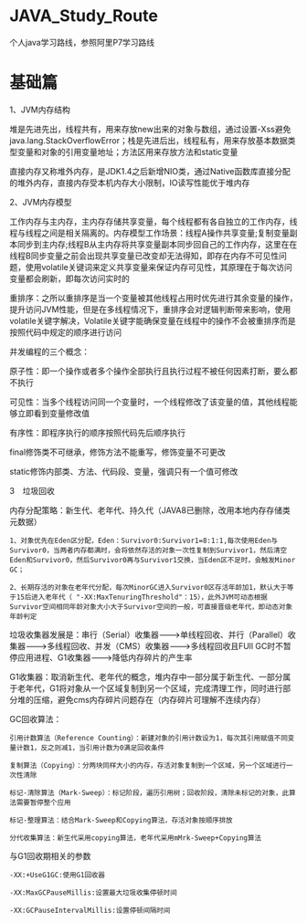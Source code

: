 # JAVA_Study_Route
个人java学习路线，参照阿里P7学习路线

# 基础篇

1、JVM内存结构

堆是先进先出，线程共有，用来存放new出来的对象与数组，通过设置-Xss避免java.lang.StackOverflowError；栈是先进后出，线程私有，用来存放基本数据类型变量和对象的引用变量地址；方法区用来存放方法和static变量

直接内存又称堆外内存，是JDK1.4之后新增NIO类，通过Native函数库直接分配的堆外内存，直接内存受本机内存大小限制，IO读写性能优于堆内存

2、JVM内存模型

工作内存与主内存，主内存存储共享变量，每个线程都有各自独立的工作内存，线程与线程之间是相关隔离的。内存模型工作场景：线程A操作共享变量;复制变量副本同步到主内存;线程B从主内存将共享变量副本同步回自己的工作内存，这里在在线程B同步变量之前会出现共享变量已改变却无法得知，即存在内存不可见性问题，使用volatile关键词来定义共享变量来保证内存可见性，其原理在于每次访问变量都会刷新，即每次访问实时的

重排序：之所以重排序是当一个变量被其他线程占用时优先进行其余变量的操作，提升访问JVM性能，但是在多线程情况下，重排序会对逻辑判断带来影响，使用volatile关键字解决，Volatile关键字能确保变量在线程中的操作不会被重排序而是按照代码中规定的顺序进行访问

并发编程的三个概念：
  
  原子性：即一个操作或者多个操作全部执行且执行过程不被任何因素打断，要么都不执行
  
  可见性：当多个线程访问同一个变量时，一个线程修改了该变量的值，其他线程能够立即看到变量修改值
  
  有序性：即程序执行的顺序按照代码先后顺序执行
  
  final修饰类不可继承，修饰方法不能重写，修饰变量不可更改
  
  static修饰内部类、方法、代码段、变量，强调只有一个值可修改

3　垃圾回收
  
  内存分配策略：新生代、老年代、持久代（JAVA8已删除，改用本地内存存储类元数据）
    
    1、对象优先在Eden区分配，Eden：Survivor0:Survivor1=8:1:1,每次使用Eden与Survivor0，当两者内存都满时，会将依然存活的对象一次性复制到Survivor1，然后清空Eden和Survivor0，然后Survivor0再与Survivor1交换，当Eden区不足时，会触发Minor GC；
    
    2、长期存活的对象在老年代分配，每次MinorGC进入Survivor0区存活年龄加1，默认大于等于15后进入老年代（ "-XX:MaxTenuringThreshold"：15），此外JVM可动态根据Survivor空间相同年龄对象大小大于Survivor空间的一般，可直接晋级老年代，即动态对象年龄判定
   
   垃圾收集器发展是：串行（Serial）收集器--->单线程回收、并行（Parallel）收集器--->多线程回收、并发（CMS）收集器--->多线程回收且FUll GC时不暂停应用进程、G1收集器--->降低内存碎片的产生率
   
   G1收集器：取消新生代、老年代的概念，堆内存中一部分属于新生代、一部分属于老年代，G1将对象从一个区域复制到另一个区域，完成清理工作，同时进行部分堆的压缩，避免cms内存碎片问题存在（内存碎片可理解不连续内存）
   
   GC回收算法：
    
    引用计数算法（Reference Counting）：新建对象的引用计数设为1，每次其引用赋值不同变量计数1，反之则减1，当引用计数为0满足回收条件
    
    复制算法（Copying）：分两块同样大小的内存，存活对象复制到一个区域，另一个区域进行一次性清除
    
    标记-清除算法（Mark-Sweep）：标记阶段，遍历引用树；回收阶段，清除未标记的对象，此算法需要暂停整个应用
    
    标记-整理算法：结合Mark-Sweep和Copying算法，存活对象按顺序排放
    
    分代收集算法：新生代采用copying算法，老年代采用mMrk-Sweep+Copying算法
    
   与G1回收期相关的参数
   
    -XX:+UseG1GC:使用G1回收器
    
    -XX:MaxGCPauseMillis:设置最大垃圾收集停顿时间
    
    -XX:GCPauseIntervalMillis:设置停顿间隔时间
    
    
